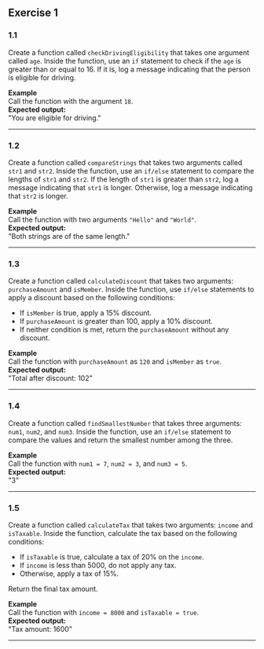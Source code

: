 ## Exercise 1

### 1.1  
Create a function called `checkDrivingEligibility` that takes one argument called `age`. Inside the function, use an `if` statement to check if the `age` is greater than or equal to 16. If it is, log a message indicating that the person is eligible for driving.

**Example**  
Call the function with the argument `18`.  
**Expected output:**  
"You are eligible for driving."

---

### 1.2  
Create a function called `compareStrings` that takes two arguments called `str1` and `str2`. Inside the function, use an `if/else` statement to compare the lengths of `str1` and `str2`. If the length of `str1` is greater than `str2`, log a message indicating that `str1` is longer. Otherwise, log a message indicating that `str2` is longer.

**Example**  
Call the function with two arguments `"Hello"` and `"World"`.  
**Expected output:**  
"Both strings are of the same length."

---

### 1.3  
Create a function called `calculateDiscount` that takes two arguments: `purchaseAmount` and `isMember`. Inside the function, use `if/else` statements to apply a discount based on the following conditions:

- If `isMember` is true, apply a 15% discount.
- If `purchaseAmount` is greater than 100, apply a 10% discount.
- If neither condition is met, return the `purchaseAmount` without any discount.

**Example**  
Call the function with `purchaseAmount` as `120` and `isMember` as `true`.  
**Expected output:**  
"Total after discount: 102"

---

### 1.4  
Create a function called `findSmallestNumber` that takes three arguments: `num1`, `num2`, and `num3`. Inside the function, use an `if/else` statement to compare the values and return the smallest number among the three.

**Example**  
Call the function with `num1 = 7`, `num2 = 3`, and `num3 = 5`.  
**Expected output:**  
"3"

---

### 1.5  
Create a function called `calculateTax` that takes two arguments: `income` and `isTaxable`. Inside the function, calculate the tax based on the following conditions:

- If `isTaxable` is true, calculate a tax of 20% on the `income`.
- If `income` is less than 5000, do not apply any tax.
- Otherwise, apply a tax of 15%.

Return the final tax amount.

**Example**  
Call the function with `income = 8000` and `isTaxable = true`.  
**Expected output:**  
"Tax amount: 1600"

---
